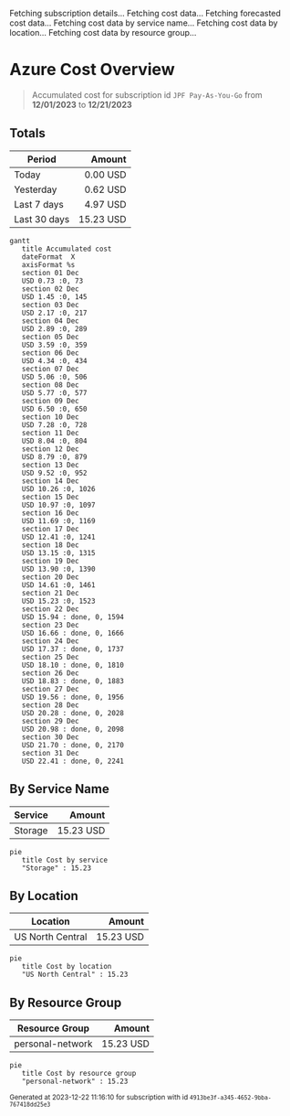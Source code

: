 Fetching subscription details...
Fetching cost data...
Fetching forecasted cost data...
Fetching cost data by service name...
Fetching cost data by location...
Fetching cost data by resource group...
# Azure Cost Overview

> Accumulated cost for subscription id `JPF Pay-As-You-Go` from **12/01/2023** to **12/21/2023**

## Totals

|Period|Amount|
|---|---:|
|Today|0.00 USD|
|Yesterday|0.62 USD|
|Last 7 days|4.97 USD|
|Last 30 days|15.23 USD|

```mermaid
gantt
   title Accumulated cost
   dateFormat  X
   axisFormat %s
   section 01 Dec
   USD 0.73 :0, 73
   section 02 Dec
   USD 1.45 :0, 145
   section 03 Dec
   USD 2.17 :0, 217
   section 04 Dec
   USD 2.89 :0, 289
   section 05 Dec
   USD 3.59 :0, 359
   section 06 Dec
   USD 4.34 :0, 434
   section 07 Dec
   USD 5.06 :0, 506
   section 08 Dec
   USD 5.77 :0, 577
   section 09 Dec
   USD 6.50 :0, 650
   section 10 Dec
   USD 7.28 :0, 728
   section 11 Dec
   USD 8.04 :0, 804
   section 12 Dec
   USD 8.79 :0, 879
   section 13 Dec
   USD 9.52 :0, 952
   section 14 Dec
   USD 10.26 :0, 1026
   section 15 Dec
   USD 10.97 :0, 1097
   section 16 Dec
   USD 11.69 :0, 1169
   section 17 Dec
   USD 12.41 :0, 1241
   section 18 Dec
   USD 13.15 :0, 1315
   section 19 Dec
   USD 13.90 :0, 1390
   section 20 Dec
   USD 14.61 :0, 1461
   section 21 Dec
   USD 15.23 :0, 1523
   section 22 Dec
   USD 15.94 : done, 0, 1594
   section 23 Dec
   USD 16.66 : done, 0, 1666
   section 24 Dec
   USD 17.37 : done, 0, 1737
   section 25 Dec
   USD 18.10 : done, 0, 1810
   section 26 Dec
   USD 18.83 : done, 0, 1883
   section 27 Dec
   USD 19.56 : done, 0, 1956
   section 28 Dec
   USD 20.28 : done, 0, 2028
   section 29 Dec
   USD 20.98 : done, 0, 2098
   section 30 Dec
   USD 21.70 : done, 0, 2170
   section 31 Dec
   USD 22.41 : done, 0, 2241
```

## By Service Name

|Service|Amount|
|---|---:|
|Storage|15.23 USD|

```mermaid
pie
   title Cost by service
   "Storage" : 15.23
```

## By Location

|Location|Amount|
|---|---:|
|US North Central|15.23 USD|

```mermaid
pie
   title Cost by location
   "US North Central" : 15.23
```

## By Resource Group

|Resource Group|Amount|
|---|---:|
|personal-network|15.23 USD|

```mermaid
pie
   title Cost by resource group
   "personal-network" : 15.23
```

<sup>Generated at 2023-12-22 11:16:10 for subscription with id `4913be3f-a345-4652-9bba-767418dd25e3`</sup>
